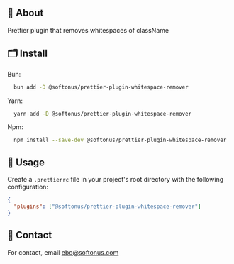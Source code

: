 ## 🚀 About
Prettier plugin that removes whitespaces of className


## 🗂 Install

Bun:

```bash
  bun add -D @softonus/prettier-plugin-whitespace-remover
```

Yarn:

```bash
  yarn add -D @softonus/prettier-plugin-whitespace-remover
```

Npm:

```bash
  npm install --save-dev @softonus/prettier-plugin-whitespace-remover
```


## 🔨 Usage

Create a `.prettierrc` file in your project's root directory with the following configuration:

```json
{
  "plugins": ["@softonus/prettier-plugin-whitespace-remover"]
}
```


## 📨 Contact

For contact, email ebo@softonus.com
